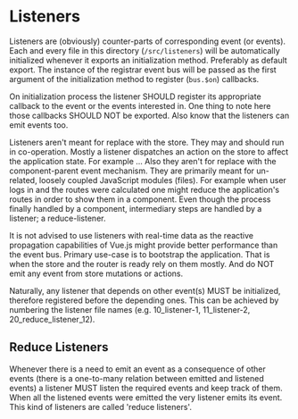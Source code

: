 # Listeners

Listeners are (obviously) counter-parts of corresponding event (or events). Each and every file
in this directory (`/src/listeners`) will be automatically initialized whenever it exports an
initialization method. Preferably as default export.
The instance of the registrar event bus will be passed as the first argument of the initialization
method to register (`bus.$on`) callbacks.

On initialization process the listener SHOULD register its appropriate callback to the event or
the events interested in. One thing to note here those callbacks SHOULD NOT be exported. Also know
that the listeners can emit events too.

Listeners aren't meant for replace with the store. They may and should run in co-operation. Mostly
a listener dispatches an action on the store to affect the application state. For example ...
Also they aren't for replace with the component-parent event mechanism. They are primarily meant
for un-related, loosely coupled JavaScript modules (files). For example when user logs in and
the routes were calculated one might reduce the application's routes in order to show them in a
component. Even though the process finally handled by a component, intermediary steps are handled
by a listener; a reduce-listener.

It is not advised to use listeners with real-time data as the reactive propagation capabilities of
Vue.js might provide better performance than the event bus. Primary use-case is to bootstrap the
application. That is when the store and the router is ready rely on them mostly. And do NOT emit any
event from store mutations or actions.

Naturally, any listener that depends on other event(s) MUST be initialized, therefore registered
before the depending ones. This can be achieved by numbering the listener file names
(e.g. 10_listener-1, 11_listener-2, 20_reduce_listener_12).

## Reduce Listeners

Whenever there is a need to emit an event as a consequence of other events (there is a one-to-many
relation between emitted and listened events) a listener MUST listen the required events and keep
track of them. When all the listened events were emitted the very listener emits its event. This
kind of listeners are called 'reduce listeners'.
